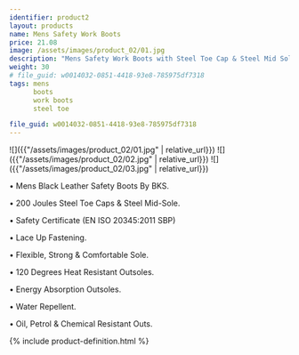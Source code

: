 ```yaml
---
identifier: product2
layout: products
name: Mens Safety Work Boots
price: 21.08
image: /assets/images/product_02/01.jpg
description: "Mens Safety Work Boots with Steel Toe Cap & Steel Mid Sole Size 3 to 13 UK - BKS"
weight: 30
# file_guid: w0014032-0851-4418-93e8-785975df7318
tags: mens
      boots
      work boots
      steel toe

file_guid: w0014032-0851-4418-93e8-785975df7318
---
```


![]({{"/assets/images/product_02/01.jpg" | relative_url}})
![]({{"/assets/images/product_02/02.jpg" | relative_url}})
![]({{"/assets/images/product_02/03.jpg" | relative_url}})


•	Mens Black Leather Safety Boots By BKS.

•	200 Joules Steel Toe Caps & Steel Mid-Sole.

•	Safety Certificate (EN ISO 20345:2011 SBP)

•	Lace Up Fastening.

•	Flexible, Strong & Comfortable Sole.

•	120 Degrees Heat Resistant Outsoles.

•	Energy Absorption Outsoles.

•	Water Repellent.

•	Oil, Petrol & Chemical Resistant Outs.





<div class="call">
        {% include product-definition.html %}
</div>
<br>
<div class="powr-reviews" id="caf6c2b8_1589127967"></div><script src="https://www.powr.io/powr.js?platform=embed"></script>
